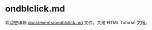 ondblclick.md
===

欢迎您编辑 <a target="__blank" href="https://github.com/jaywcjlove/html-tutorial/blob/master/docs/events/ondblclick.md">docs/events/ondblclick.md</a> 文件，共建 HTML Tutorial 文档。
